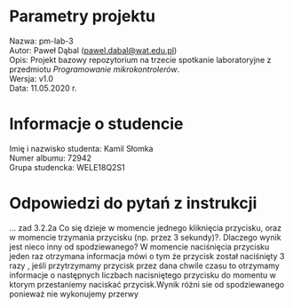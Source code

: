 # Parametry projektu

Nazwa: pm-lab-3  
Autor: Paweł Dąbal (pawel.dabal@wat.edu.pl)  
Opis: Projekt bazowy repozytorium na trzecie spotkanie laboratoryjne z przedmiotu _Programowanie mikrokontrolerów_.  
Wersja: v1.0  
Data: 11.05.2020 r.

# Informacje o studencie

Imię i nazwisko studenta: Kamil Słomka  
Numer albumu: 72942  
Grupa studencka: WELE18Q2S1

# Odpowiedzi do pytań z instrukcji
...
zad 3.2.2a
Co się dzieje w momencie jednego kliknięcia przycisku, oraz w momencie trzymania przycisku (np. przez 3 sekundy)?. Dlaczego wynik jest nieco inny od spodziewanego? 
W momencie naciśnięcia przycisku jeden raz otrzymana informacja mówi o tym że przycisk został naciśnięty 3 razy , jeśli przytrzymamy przycisk przez dana chwile czasu to otrzymamy informacje o następnych liczbach nacisniętego przycisku do momentu w ktorym przestaniemy naciskać przycisk.Wynik różni sie od spodziewanego ponieważ nie wykonujemy przerwy